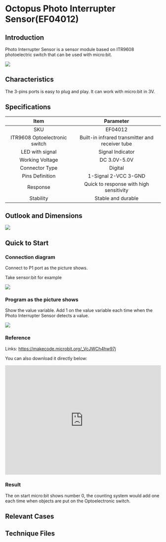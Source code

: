 # Octopus Photo Interrupter Sensor(EF04012) 

## Introduction

 Photo Interrupter Sensor is a sensor module based on ITR9608 photoelectric switch that can be used with micro:bit.

   ![](./images/xxZhvK9.jpg)

## Characteristics

 The 3-pins ports is easy to plug and play.
 It can work with micro:bit in 3V. 

## Specifications


Item | Parameter 
:-: | :-: 
SKU|EF04012
ITR9608 Optoelectronic switch|Built-in infrared transmitter and receiver tube
LED with signal|Signal Indicator
Working Voltage|DC 3.0V-5.0V
Connector Type|Digital
Pins Definition|1-Signal 2-VCC 3-GND
Response|Quick to response with high sensitivity
Stability|Stable and durable

## Outlook and Dimensions

 ![](./images/J7MA9tb.jpg)

## Quick to Start

### Connection diagram
 Connect to P1 port as the picture shows.

Take sensor:bit for example

 ![](./images/bh7oR62.png)

### Program as the picture shows
 Show the value variable.
 Add 1 on the value variable each time when the Photo Interrupter Sensor detects a value.

![](./images/dii53A7.png)

### Reference

Links: https://makecode.microbit.org/_VcJWCh4hw97j

You can also download it directly below:

<div style="position:relative;height:0;padding-bottom:70%;overflow:hidden;"><iframe style="position:absolute;top:0;left:0;width:100%;height:100%;" src="https://makecode.microbit.org/#pub:_VcJWCh4hw97j" frameborder="0" sandbox="allow-popups allow-forms allow-scripts allow-same-origin"></iframe></div>  


### Result
 The on start micro:bit shows number 0, the counting system would add one each time when objects are put on the Optoelectronic switch.

## Relevant Cases 


## Technique Files

